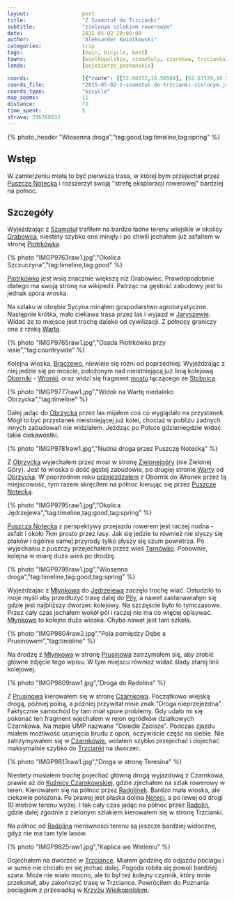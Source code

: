 ```yaml
---
layout:                 post
title:                  "Z Szamotuł do Trzcianki"
subtitle:               "zielonym szlakiem rowerowym"
date:                   2015-05-02 20:00:00
author:                 "Aleksander Kwiatkowski"
categories:             trip
tags:                   [main, bicycle, best]
towns:                  [wielkopolskie, szamotuly, czarnkow, trzcianka]
lands:                  [pojezierze_poznanskie]

coords:                 [{"route": [[52.60372,16.58584], [52.61539,16.57640], [52.64452,16.58232], [52.64363,16.59691], [52.66597,16.62463], [52.66862,16.63957], [52.70104,16.60360], [52.70863,16.58584], [52.70852,16.52404], [52.71284,16.52292], [52.71383,16.53262], [52.75260,16.54979], [52.75764,16.56129], [52.76086,16.56198], [52.77187,16.59167], [52.77706,16.59794], [52.77846,16.60472], [52.80831,16.63261], [52.82589,16.61468], [52.84383,16.60987], [52.85461,16.56120], [52.86793,16.55949], [52.89373,16.55322], [52.90496,16.56446], [52.90553,16.55820], [52.92147,16.54206], [52.93565,16.53897], [52.94475,16.52438], [52.94610,16.53013], [52.95887,16.53108], [52.98099,16.54884], [53.01090,16.54369], [53.02170,16.49365], [53.02123,16.47537], [53.03537,16.46782]], "type": "bicycle"}, {"route": [[53.03352,16.46586], [52.98384,16.39874], [52.94838,16.32527], [52.90802,16.18313], [52.87695,16.01697], [52.86649,16.08340], [52.80894,16.17558], [52.78164,16.23000], [52.74965,16.25283], [52.70578,16.38054], [52.69579,16.43977], [52.60362,16.58585], [52.55303,16.68576], [52.49830,16.77485], [52.47499,16.78996], [52.46778,16.81021], [52.42582,16.86411], [52.41368,16.91578]], "type": "train"}]
coords_file:            "2015-05-02-z-szamotul-do-trzcianki-zielonym.json"
coords_type:            "bicycle"
map_zooms:              11
distance:               72
time_spent:             5
strava: 296768033
---
```


[wiki-puszcza-notecka]:         https://pl.wikipedia.org/wiki/Puszcza_Notecka
[wiki-szamotuly]:               https://pl.wikipedia.org/wiki/Szamotu%C5%82y
[wiki-piotrkowko]:              https://pl.wikipedia.org/wiki/Piotrk%C3%B3wko_(wojew%C3%B3dztwo_wielkopolskie)
[wiki-jaryszewo]:               https://pl.wikipedia.org/wiki/Jaryszewo
[wiki-warta]:                   https://pl.wikipedia.org/wiki/Warta
[wiki-braczewo]:                https://pl.wikipedia.org/wiki/Br%C4%85czewo
[wiki-oborniki]:                https://pl.wikipedia.org/wiki/Oborniki
[wiki-wronki]:                  https://pl.wikipedia.org/wiki/Wronki
[wiki-zielonagora]:             https://pl.wikipedia.org/wiki/Zielonag%C3%B3ra
[wiki-stobnica]:                https://pl.wikipedia.org/wiki/Stobnica_(wojew%C3%B3dztwo_wielkopolskie)
[wiki-tarnowko]:                https://pl.wikipedia.org/wiki/Tarn%C3%B3wko_(wojew%C3%B3dztwo_wielkopolskie)
[wiki-obrzycko]:                https://pl.wikipedia.org/wiki/Obrzycko
[wiki-mlynkowo]:                https://pl.wikipedia.org/wiki/M%C5%82ynkowo_(powiat_czarnkowsko-trzcianecki)
[wiki-jedrzejewo]:              https://pl.wikipedia.org/wiki/J%C4%99drzejewo_(gmina_Lubasz)
[wiki-czarnkow]:                https://pl.wikipedia.org/wiki/Czarnk%C3%B3w
[wiki-prusinowo]:               https://pl.wikipedia.org/wiki/Prusinowo_(powiat_czarnkowsko-trzcianecki)
[wiki-kuznica-czarnk]:          https://pl.wikipedia.org/wiki/Ku%C5%BAnica_Czarnkowska
[wiki-radolinek]:               https://pl.wikipedia.org/wiki/Radolinek
[wiki-notec]:                   https://pl.wikipedia.org/wiki/Note%C4%87
[wiki-radolin]:                 https://pl.wikipedia.org/wiki/Radolin_(wojew%C3%B3dztwo_wielkopolskie)
[wiki-krzyz]:                   https://pl.wikipedia.org/wiki/Krzy%C5%BC_Wielkopolski
[wiki-trzcianka]:               https://pl.wikipedia.org/wiki/Trzcianka
[wiki-pila]:                    https://pl.wikipedia.org/wiki/Pi%C5%82a_(miasto)

[ump-grabowiec]:                http://mapa.ump.waw.pl/ump-www/?zoom=14&lat=52.6442&lon=16.58207&layers=B000000FFFFTFF&mlat=52.64503&mlon=16.58208&mbody=Grabowiec

[most-stobnica]:                http://www.oborniki.com.pl/historia/wsie/stobnica-most.php

[vimeo-1]:                      https://vimeo.com/126749638
[vimeo-2]:                      https://vimeo.com/126837026
[vimeo-3]:                      https://vimeo.com/126846030
[vimeo-4]:                      https://vimeo.com/126865029
[vimeo-5]:                      https://vimeo.com/126913457
[vimeo-6]:                      https://vimeo.com/126939901
[vimeo-7]:                      https://vimeo.com/126940266
[vimeo-8]:                      https://vimeo.com/126955487
[vimeo-9]:                      https://vimeo.com/127342600

{% photo_header "Wiosenna droga","tag:good,tag:timeline,tag:spring" %}

Wstęp
-----

W zamierzeniu miała to być pierwsza trasa, w której bym przejechał przez [Puszczę Notecką][wiki-puszcza-notecka] i
rozszerzył swoją "strefę eksploracji rowerowej" bardziej na północ.

Szczegóły
---------

Wyjeżdzając z [Szamotuł][wiki-szamotuly] trafiłem na bardzo ładne tereny wiejskie w okolicy [Grabowca][ump-grabowiec], niestety
szybko one minęły i po chwili jechałem już asfaltem w stronę [Piotrkówka][wiki-piotrkowko].

{% photo "IMGP9763raw1.jpg","Okolica Szczuczyna","tag:timeline,tag:good" %}

[Piotrkówko][wiki-piotrkowko] jest wsią znacznie większą niż Grabowiec. Prawdopodobnie dlatego ma swoją stronę na wikipedii. Patrząc na gęstość zabudowy jest to jednak spora wioska.

Na szlaku w obrębie Sycyna
minąłem gospodarstwo agroturystyczne. Następnie krótka, mało ciekawa trasa przez las i wyjazd
w [Jaryszewie][wiki-jaryszewo]. Widać że to miejsce jest trochę daleko od cywilizacji. Z północy graniczy ona z
rzeką [Wartą][wiki-warta].

{% photo "IMGP9765raw1.jpg","Osada Piotrkówko przy lesie","tag:countryside" %}

Kolejna wioska, [Brączewo][wiki-braczewo], niewiele się różni od poprzedniej. Wyjeżdzając z niej jedzie się po moście,
położonym nad nieistniejącą już linią kolejową [Oborniki][wiki-oborniki] - [Wronki][wiki-wronki],
oraz widzi się fragment [mostu][most-stobnica] łączącego ze [Stobnicą][wiki-stobnica].

{% photo "IMGP9777raw1.jpg","Widok na Wartę niedaleko Obrzycka","tag:timeline" %}

Dalej jadąc do [Obrzycka][wiki-obrzycko] przez las mijałem coś co wyglądało na przystanek. Mógł to być przystanek
nieistniejącej już kolei, chociaż w pobliżu żadnych innych zabudowań nie widziałem.
Jeżdząc po Polsce gdzieniegdzie widać takie ciekawostki.

{% photo "IMGP9781raw1.jpg","Nudna droga przez Puszczę Notecką" %}

Z [Obrzycka][wiki-obrzycko] wyjechałem przez most w stronę [Zielonejgóry][wiki-zielonagora] (nie Zielonej Góry).
Jest to wioska o dość gęstej zabudowie, po drugiej stronie [Warty][wiki-warta] od [Obrzycka][wiki-obrzycko].
W poprzednim roku [przejeżdzałem](/trip/2014/04/28/nadwarcianskim-szlakiem-rowerowym-oborniki-wronki/)
z Obornik
do Wronek przez tą miejscowośc, tym razem skręciłem na północ kierując się przez [Puszczę Notecką][wiki-puszcza-notecka].

{% photo "IMGP9795raw1.jpg","Okolica Jędrzejewa","tag:timeline,tag:good,tag:spring" %}

[Puszcza Notecka][wiki-puszcza-notecka] z perspektywy przejazdu rowerem jest raczej nudna - asfalt i około 7km prosto przez
lasy. Jak się jedzie to również nie słyszy się ptaków i ogólnie samej przyrody tylko słyszy
się szum powietrza. Po wyjechaniu z puszczy przejechałem przez wieś
[Tarnówko][wiki-tarnowko]. Ponownie, kolejna w miarę duża wieś po drodzę.

{% photo "IMGP9798raw1.jpg","Wiosenna droga","tag:timeline,tag:good,tag:spring" %}

Wyjeżdzajac z [Młynkowa][wiki-mlynkowo] do [Jędrzejewa][wiki-jedrzejewo] zaczęło trochę wiać. Ostudziło to moje myśli aby
przedłużyć trasę dalej do [Piły][wiki-pila], a nawet zastanawiałęm się gdzie jest najbliższy dworzec kolejowy. Na szczęście było to tymczasowe.
Przez cały czas jechałem wokół pól i raczej nie ma co więcej opisywać.
[Młynkowo][wiki-mlynkowo] to kolejna duża wioska. Chyba nawet jest tam
szkoła.

{% photo "IMGP9804raw2.jpg","Pola pomiędzy Dębe a Prusinowem","tag:timeline" %}

Na drodzę z [Młynkowa][wiki-mlynkowo] w stronę [Prusinowa][wiki-prusinowo] zatrzymałem się, aby zrobić główne zdjęcie tego wpisu.
W tym miejscu równiez widać ślady starej linii kolejowej.

{% photo "IMGP9809raw1.jpg","Droga do Radolina" %}

Z [Prusinowa][wiki-prusinowo] kierowałem się w stronę [Czarnkowa][wiki-czarnkow]. Początkowo wiejską drogą, później polną, a
później przywitał mnie znak "Droga nieprzejezdna". Faktycznie samochód by tam miał spore problemy. Gdy udało mi się pokonać
ten fragment wjechałem w rejon ogródków działkowych Czarnkowa. Na mapie UMP nazwane "Osiedle Zacisze". Podczas zjazdu miałem
możliwość usunięcia brudu z opon, oczywiście część na siebie. Nie zatrzymywałem się w [Czarnkowie][wiki-czarnkow],
wolałem szybko przejechać
i dojechać maksymalnie szybko do [Trzcianki][wiki-trzcianka] na dworzec.

{% photo "IMGP9813raw1.jpg","Droga w stronę Teresina" %}

Niestety musiałem trochę pojechać główną drogą wyjazdową z Czarnkowa, prawie aż do [Kuźnicy Czarnkowskiej][wiki-kuznica-czarnk],
gdzie zjechałem na szlak rowerowy w teren. Kierowałem się na północ przez [Radolinek][wiki-radolinek]. Bardzo mała wioska, ale
ciekawie położona. Po prawej jest płaska dolina [Noteci][wiki-notec], a po lewej od drogi 10 metrów terenu wyżej.
I tak cały czas
jadąc na północ przez [Radolin][wiki-radolin], gdzie dalej zgodnie z zielonym szlakiem kierowałem się w stronę Trzcianki.

Na północ od [Radolina][wiki-radolin] nierówności terenu są jeszcze bardziej widoczne, gdyż nie ma tam tyle lasów.

{% photo "IMGP9825raw1.jpg","Kaplica we Wieleniu" %}

Dojechałem na dworzec w [Trzciance][wiki-trzcianka]. Miałem godzinę do odjazdu pociagu i w sumie nie chciało mi się jechać
dalej. Pogoda robiła się powoli bardziej szara. Może nie wiało mocno, ale to był też kolejny czynnik, który mnie przekonał, aby
zakończyć trasę w Trzciance. Powróciłem do Poznania pociągiem z przesiadką w [Krzyżu Wielkopolskim][wiki-krzyz].
